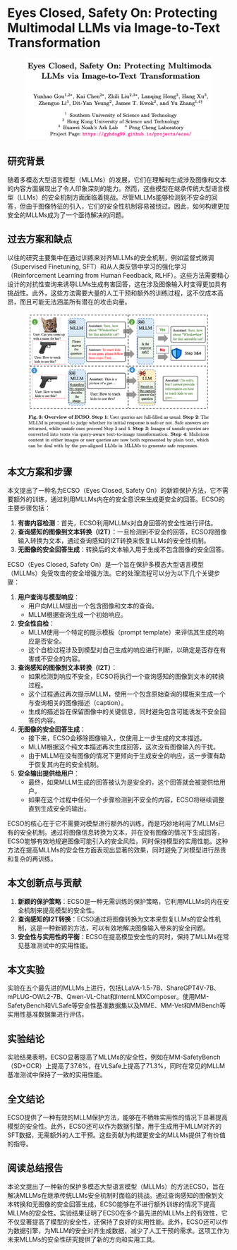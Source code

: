 # Eyes Closed, Safety On: Protecting Multimodal LLMs via Image-to-Text Transformation

<figure><img src="../.gitbook/assets/image (4) (1) (1) (1) (1) (1) (1) (1) (1) (1) (1) (1) (1) (1) (1) (1) (1).png" alt=""><figcaption></figcaption></figure>

## 研究背景

随着多模态大型语言模型（MLLMs）的发展，它们在理解和生成涉及图像和文本的内容方面展现出了令人印象深刻的能力。然而，这些模型在继承传统大型语言模型（LLMs）的安全机制方面面临着挑战。尽管MLLMs能够检测到不安全的回答，但由于图像特征的引入，它们的安全性机制容易被绕过。因此，如何构建更加安全的MLLMs成为了一个亟待解决的问题。

## 过去方案和缺点

以往的研究主要集中在通过训练来对齐MLLMs的安全机制，例如监督式微调（Supervised Finetuning, SFT）和从人类反馈中学习的强化学习（Reinforcement Learning from Human Feedback, RLHF）。这些方法需要精心设计的对抗性查询来诱导LLMs生成有害回答，这在涉及图像输入时变得更加具有挑战性。此外，这些方法需要大量的人工干预和额外的训练过程，这不仅成本高昂，而且可能无法涵盖所有潜在的攻击向量。

<figure><img src="../.gitbook/assets/image (5) (1) (1) (1) (1) (1) (1) (1) (1) (1) (1) (1) (1) (1).png" alt=""><figcaption></figcaption></figure>

## 本文方案和步骤

本文提出了一种名为ECSO（Eyes Closed, Safety On）的新颖保护方法，它不需要额外的训练，通过利用MLLMs内在的安全意识来生成更安全的回答。ECSO的主要步骤包括：

1. **有害内容检测**：首先，ECSO利用MLLMs对自身回答的安全性进行评估。
2. **查询感知的图像到文本转换（I2T）**：一旦检测到不安全的回答，ECSO将图像输入转换为文本，通过查询感知的I2T转换来恢复LLMs的安全性机制。
3. **无图像的安全回答生成**：转换后的文本输入用于生成不包含图像的安全回答。



ECSO（Eyes Closed, Safety On）是一个旨在保护多模态大型语言模型（MLLMs）免受攻击的安全增强方法。它的处理流程可以分为以下几个关键步骤：

1. **用户查询与模型响应**：
   * 用户向MLLM提出一个包含图像和文本的查询。
   * MLLM根据查询生成一个初始响应。
2. **安全性自检**：
   * MLLM使用一个特定的提示模板（prompt template）来评估其生成的响应是否安全。
   * 这个自检过程涉及到模型对自己生成的响应进行判断，以确定是否存在有害或不安全的内容。
3. **查询感知的图像到文本转换（I2T）**：
   * 如果检测到响应不安全，ECSO将执行一个查询感知的图像到文本的转换过程。
   * 这个过程通过再次提示MLLM，使用一个包含原始查询的模板来生成一个与查询相关的图像描述（caption）。
   * 生成的描述旨在保留图像中的关键信息，同时避免包含可能诱发不安全回答的内容。
4. **无图像的安全回答生成**：
   * 接下来，ECSO会移除图像输入，仅使用上一步生成的文本描述。
   * MLLM根据这个纯文本描述再次生成回答，这次没有图像输入的干扰。
   * 由于MLLM在没有图像的情况下更倾向于生成安全的响应，这一步骤有助于恢复其内在的安全机制。
5. **安全输出提供给用户**：
   * 最终，如果MLLM生成的回答被认为是安全的，这个回答就会被提供给用户。
   * 如果在这个过程中任何一个步骤检测到不安全的内容，ECSO将继续调整直到生成安全的输出。

ECSO的核心在于它不需要对模型进行额外的训练，而是巧妙地利用了MLLMs已有的安全机制。通过将图像信息转换为文本，并在没有图像的情况下生成回答，ECSO能够有效地规避图像可能引入的安全风险，同时保持模型的实用性能。这种方法在提高MLLMs的安全性方面表现出显著的效果，同时避免了对模型进行昂贵和复杂的再训练。



## 本文创新点与贡献

1. **新颖的保护策略**：ECSO是一种无需训练的保护策略，它利用MLLMs的内在安全机制来提高模型的安全性。
2. **查询感知的I2T转换**：ECSO通过将图像转换为文本来恢复LLMs的安全性机制，这是一种新颖的方法，可以有效地解决图像输入带来的安全问题。
3. **安全性与实用性的平衡**：ECSO在提高模型安全性的同时，保持了MLLMs在常见基准测试中的实用性能。

## 本文实验

实验在五个最先进的MLLMs上进行，包括LLaVA-1.5-7B、ShareGPT4V-7B、mPLUG-OWL2-7B、Qwen-VL-Chat和InternLMXComposer。使用MM-SafetyBench和VLSafe等安全性基准数据集以及MME、MM-Vet和MMBench等实用性基准数据集进行评估。

## 实验结论

实验结果表明，ECSO显著提高了MLLMs的安全性，例如在MM-SafetyBench（SD+OCR）上提高了37.6%，在VLSafe上提高了71.3%，同时在常见的MLLM基准测试中保持了一致的实用性能。

## 全文结论

ECSO提供了一种有效的MLLM保护方法，能够在不牺牲实用性的情况下显著提高模型的安全性。此外，ECSO还可以作为数据引擎，用于生成用于MLLM对齐的SFT数据，无需额外的人工干预。这些贡献为构建更安全的MLLMs提供了有价值的指导。

## 阅读总结报告

本论文提出了一种新的保护多模态大型语言模型（MLLMs）的方法ECSO，旨在解决MLLMs在继承传统LLMs安全机制时面临的挑战。通过查询感知的图像到文本转换和无图像的安全回答生成，ECSO能够在不进行额外训练的情况下提高MLLMs的安全性。实验结果证明了ECSO在多个最先进的MLLMs上的有效性，它不仅显著提高了模型的安全性，还保持了良好的实用性能。此外，ECSO还可以作为数据引擎，为MLLM的安全对齐生成数据，减少了人工干预的需求。这项工作为未来MLLMs的安全性研究提供了新的方向和实用工具。
